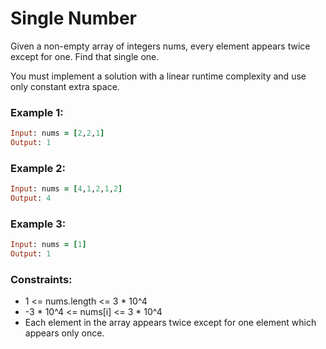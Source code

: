 # Single Number

Given a non-empty array of integers nums, every element appears twice except for one. Find that single one.

You must implement a solution with a linear runtime complexity and use only constant extra space.

### Example 1:
```ruby
Input: nums = [2,2,1]
Output: 1
```
### Example 2:
```ruby
Input: nums = [4,1,2,1,2]
Output: 4
```
### Example 3:
```ruby
Input: nums = [1]
Output: 1
```
### Constraints:

- 1 <= nums.length <= 3 * 10^4
- -3 * 10^4 <= nums[i] <= 3 * 10^4
- Each element in the array appears twice except for one element which appears only once.